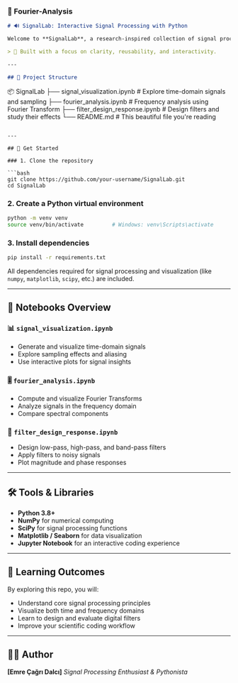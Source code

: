 ### 📘 Fourier-Analysis

```markdown
# 🔊 SignalLab: Interactive Signal Processing with Python

Welcome to **SignalLab**, a research-inspired collection of signal processing experiments and analysis built using Python and Jupyter Notebooks. This mini-project explores various signal processing concepts including visualization, Fourier analysis, and digital filtering.

> 🧠 Built with a focus on clarity, reusability, and interactivity.

---

## 🧱 Project Structure

```

📦 SignalLab
├── signal\_visualization.ipynb     # Explore time-domain signals and sampling
├── fourier\_analysis.ipynb         # Frequency analysis using Fourier Transform
├── filter\_design\_response.ipynb   # Design filters and study their effects
└── README.md                      # This beautiful file you're reading

````

---

## 🚀 Get Started

### 1. Clone the repository

```bash
git clone https://github.com/your-username/SignalLab.git
cd SignalLab
````

### 2. Create a Python virtual environment

```bash
python -m venv venv
source venv/bin/activate         # Windows: venv\Scripts\activate
```

### 3. Install dependencies

```bash
pip install -r requirements.txt
```

All dependencies required for signal processing and visualization (like `numpy`, `matplotlib`, `scipy`, etc.) are included.

---

## 📘 Notebooks Overview

### 📊 `signal_visualization.ipynb`

* Generate and visualize time-domain signals
* Explore sampling effects and aliasing
* Use interactive plots for signal insights

### 🎚️ `fourier_analysis.ipynb`

* Compute and visualize Fourier Transforms
* Analyze signals in the frequency domain
* Compare spectral components

### 🧽 `filter_design_response.ipynb`

* Design low-pass, high-pass, and band-pass filters
* Apply filters to noisy signals
* Plot magnitude and phase responses

---

## 🛠 Tools & Libraries

* **Python 3.8+**
* **NumPy** for numerical computing
* **SciPy** for signal processing functions
* **Matplotlib / Seaborn** for data visualization
* **Jupyter Notebook** for an interactive coding experience

---

## 🧠 Learning Outcomes

By exploring this repo, you will:

* Understand core signal processing principles
* Visualize both time and frequency domains
* Learn to design and evaluate digital filters
* Improve your scientific coding workflow

---

## 🙋‍♂️ Author

**\[Emre Çağrı Dalcı]**
*Signal Processing Enthusiast & Pythonista*
